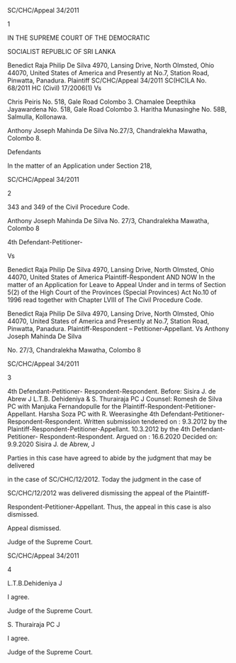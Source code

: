 SC/CHC/Appeal 34/2011

1

IN THE SUPREME COURT OF THE DEMOCRATIC

SOCIALIST REPUBLIC OF SRI LANKA

Benedict Raja Philip De Silva 4970, Lansing Drive, North Olmsted, Ohio 44070, United States of America and Presently at No.7, Station Road, Pinwatta, Panadura. Plaintiff SC/CHC/Appeal 34/2011 SC(HC)LA No. 68/2011 HC (Civil) 17/2006(1) Vs

Chris Peiris No. 518, Gale Road Colombo 3. Chamalee Deepthika Jayawardena No. 518, Gale Road Colombo 3. Haritha Munasinghe No. 58B, Salmulla, Kollonawa.

Anthony Joseph Mahinda De Silva No.27/3, Chandralekha Mawatha, Colombo 8.

Defendants

In the matter of an Application under Section 218,

SC/CHC/Appeal 34/2011

2

343 and 349 of the Civil Procedure Code.

Anthony Joseph Mahinda De Silva No. 27/3, Chandralekha Mawatha, Colombo 8

4th Defendant-Petitioner-

Vs

Benedict Raja Philip De Silva 4970, Lansing Drive, North Olmsted, Ohio 44070, United States of America Plaintiff-Respondent AND NOW In the matter of an Application for Leave to Appeal Under and in terms of Section 5(2) of the High Court of the Provinces (Special Provinces) Act No.10 of 1996 read together with Chapter LVIII of The Civil Procedure Code.

Benedict Raja Philip De Silva 4970, Lansing Drive, North Olmsted, Ohio 44070, United States of America and Presently at No.7, Station Road, Pinwatta, Panadura. Plaintiff-Respondent – Petitioner-Appellant. Vs Anthony Joseph Mahinda De Silva

No. 27/3, Chandralekha Mawatha, Colombo 8

SC/CHC/Appeal 34/2011

3

4th Defendant-Petitioner- Respondent-Respondent. Before: Sisira J. de Abrew J L.T.B. Dehideniya & S. Thurairaja PC J Counsel: Romesh de Silva PC with Manjuka Fernandopulle for the Plaintiff-Respondent-Petitioner-Appellant. Harsha Soza PC with R. Weerasinghe 4th Defendant-Petitioner- Respondent-Respondent. Written submission tendered on : 9.3.2012 by the Plaintiff-Respondent-Petitioner-Appellant. 10.3.2012 by the 4th Defendant-Petitioner- Respondent-Respondent. Argued on : 16.6.2020 Decided on: 9.9.2020 Sisira J. de Abrew, J

Parties in this case have agreed to abide by the judgment that may be delivered

in the case of SC/CHC/12/2012. Today the judgment in the case of

SC/CHC/12/2012 was delivered dismissing the appeal of the Plaintiff-

Respondent-Petitioner-Appellant. Thus, the appeal in this case is also dismissed.

Appeal dismissed.

Judge of the Supreme Court.

SC/CHC/Appeal 34/2011

4

L.T.B.Dehideniya J

I agree.

Judge of the Supreme Court.

S. Thurairaja PC J

I agree.

Judge of the Supreme Court.